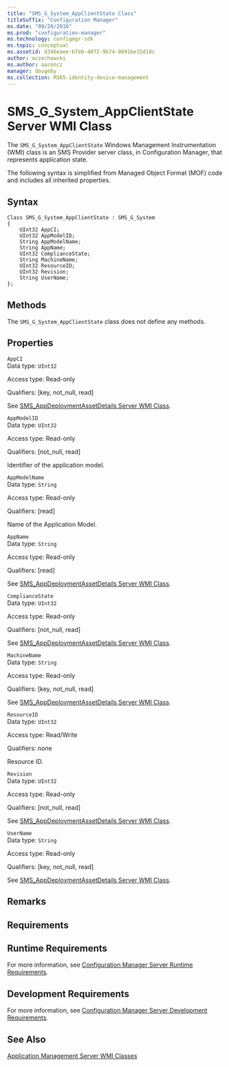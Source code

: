 ```yaml
---
title: "SMS_G_System_AppClientState Class"
titleSuffix: "Configuration Manager"
ms.date: "09/20/2016"
ms.prod: "configuration-manager"
ms.technology: configmgr-sdk
ms.topic: conceptual
ms.assetid: d346eaee-b7eb-4072-9b74-06916e15d18c
author: aczechowski
ms.author: aaroncz
manager: dougeby
ms.collection: M365-identity-device-management
---
```

# SMS_G_System_AppClientState Server WMI Class
The `SMS_G_System_AppClientState` Windows Management Instrumentation (WMI) class is an SMS Provider server class, in Configuration Manager, that represents application state.  

 The following syntax is simplified from Managed Object Format (MOF) code and includes all inherited properties.  

## Syntax  

```  
Class SMS_G_System_AppClientState : SMS_G_System  
{  
    UInt32 AppCI;  
    UInt32 AppModelID;  
    String AppModelName;  
    String AppName;  
    UInt32 ComplianceState;  
    String MachineName;  
    UInt32 ResourceID;  
    UInt32 Revision;  
    String UserName;  
};  
```  

## Methods  
 The `SMS_G_System_AppClientState` class does not define any methods.  

## Properties  
 `AppCI`  
 Data type: `UInt32`  

 Access type: Read-only  

 Qualifiers: [key, not_null, read]  

 See [SMS_AppDeploymentAssetDetails Server WMI Class](../../../develop/reference/apps/sms_appdeploymentassetdetails-server-wmi-class.md).  

 `AppModelID`  
 Data type: `UInt32`  

 Access type: Read-only  

 Qualifiers: [not_null, read]  

 Identifier of the application model.  

 `AppModelName`  
 Data type: `String`  

 Access type: Read-only  

 Qualifiers: [read]  

 Name of the Application Model.  

 `AppName`  
 Data type: `String`  

 Access type: Read-only  

 Qualifiers: [read]  

 See [SMS_AppDeploymentAssetDetails Server WMI Class](../../../develop/reference/apps/sms_appdeploymentassetdetails-server-wmi-class.md).  

 `ComplianceState`  
 Data type: `UInt32`  

 Access type: Read-only  

 Qualifiers: [not_null, read]  

 See [SMS_AppDeploymentAssetDetails Server WMI Class](../../../develop/reference/apps/sms_appdeploymentassetdetails-server-wmi-class.md).  

 `MachineName`  
 Data type: `String`  

 Access type: Read-only  

 Qualifiers: [key, not_null, read]  

 See [SMS_AppDeploymentAssetDetails Server WMI Class](../../../develop/reference/apps/sms_appdeploymentassetdetails-server-wmi-class.md).  

 `ResourceID`  
 Data type: `UInt32`  

 Access type: Read/Write  

 Qualifiers: none  

 Resource ID.  

 `Revision`  
 Data type: `UInt32`  

 Access type: Read-only  

 Qualifiers: [not_null, read]  

 See [SMS_AppDeploymentAssetDetails Server WMI Class](../../../develop/reference/apps/sms_appdeploymentassetdetails-server-wmi-class.md).  

 `UserName`  
 Data type: `String`  

 Access type: Read-only  

 Qualifiers: [key, not_null, read]  

 See [SMS_AppDeploymentAssetDetails Server WMI Class](../../../develop/reference/apps/sms_appdeploymentassetdetails-server-wmi-class.md).  

## Remarks  

## Requirements  

## Runtime Requirements  
 For more information, see [Configuration Manager Server Runtime Requirements](../../../develop/core/reqs/server-runtime-requirements.md).  

## Development Requirements  
 For more information, see [Configuration Manager Server Development Requirements](../../../develop/core/reqs/server-development-requirements.md).  

## See Also  
 [Application Management Server WMI Classes](../../../develop/reference/apps/application-management-server-wmi-classes.md)
